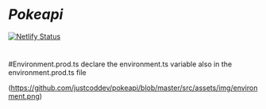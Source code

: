 # *Pokeapi*
[![Netlify Status](https://api.netlify.com/api/v1/badges/9db300a3-b5ac-4ed0-bbd1-6d1df0b50f78/deploy-status)](https://app.netlify.com/sites/justcoddev-ng-pokeapi/deploys)

#
#Environment.prod.ts
declare the environment.ts variable also in the environment.prod.ts file

(https://github.com/justcoddev/pokeapi/blob/master/src/assets/img/environment.png)
